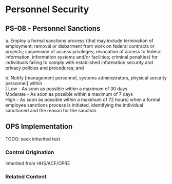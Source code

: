# Personnel Security
## PS-08 - Personnel Sanctions

a. Employ a formal sanctions process (that may include termination of employment; removal or disbarment from work on federal contracts or projects; suspension of access privileges; revocation of access to federal information, information systems and/or facilities; criminal penalties) for individuals failing to comply with established information security and privacy policies and procedures; and

b. Notify [management personnel, systems administrators, physical security personnel] within <br />
[  Low - As soon as possible within a maximum of 30 days<br />
   Moderate - As soon as possible within a maximum of 7 days<br />
   High - As soon as possible within a maximum of 72 hours] when a formal employee sanctions process is initiated, identifying the individual sanctioned and the reason for the sanction.

## OPS Implementation

TODO: seek inherited text

### Control Origination

Inherited from HHS/ACF/OPRE

### Related Content
